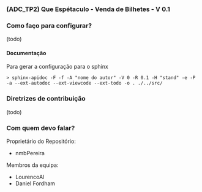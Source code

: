 ### (ADC_TP2) Que Espétaculo - Venda de Bilhetes - V 0.1

### Como faço para configurar?

(todo)

#### Documentação

Para gerar a configuração para o sphinx

`> sphinx-apidoc -F -f -A "nome do autor" -V 0 -R 0.1 -H "stand" -e -P -a --ext-autodoc --ext-viewcode --ext-todo -o . ./../src/`

### Diretrizes de contribuição

(todo)

### Com quem devo falar?

Proprietário do Repositório:

* nmbPereira

Membros da equipa: 
* LourencoAl
* Daniel Fordham
